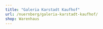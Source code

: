 ```yaml
---
title: "Galeria Karstadt Kaufhof"
url: /nuernberg/galeria-karstadt-kaufhof/
shop: Warenhaus
---
```

